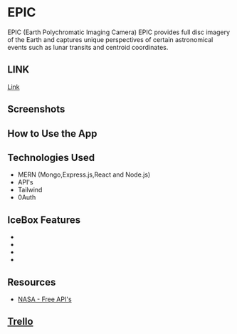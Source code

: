 # EPIC

EPIC (Earth Polychromatic Imaging Camera)
EPIC provides full disc imagery of the Earth and captures unique perspectives of certain astronomical events such as lunar transits and centroid coordinates.

## LINK

[Link]()

## Screenshots


## How to Use the App


## Technologies Used 
 - MERN
   (Mongo,Express.js,React and Node.js)
- API's
- Tailwind
- 0Auth

## IceBox Features
-
- 
-
- 

## Resources
- [NASA - Free API's](https://api.nasa.gov/)

## [Trello](https://trello.com/invite/b/cylHjsld/ATTI8c05976fbf152bc2d93d8bb67cb4cddc0CE64DAC/project4)
   
